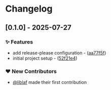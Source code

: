 # Changelog

## [0.1.0] - 2025-07-27

### ✨ Features

- add release-please configuration - ([aa77f5f](https://github.com/liblaf/tangerine/commit/aa77f5fcd85dd54293b45b6b003c965c855b7020))
- initial project setup - ([52f21e4](https://github.com/liblaf/tangerine/commit/52f21e4a36d7f4f96b2128bbecedc5bd8312032d))

### ❤️ New Contributors

- [@liblaf](https://github.com/liblaf) made their first contribution

